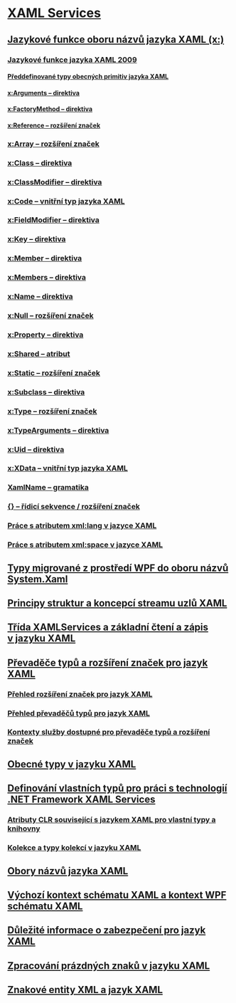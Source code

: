 # [XAML Services](index.md)
## [Jazykové funkce oboru názvů jazyka XAML (x:)](xaml-namespace-x-language-features.md)
### [Jazykové funkce jazyka XAML 2009](xaml-2009-language-features.md)
#### [Předdefinované typy obecných primitiv jazyka XAML](built-in-types-for-common-xaml-language-primitives.md)
#### [x:Arguments – direktiva](x-arguments-directive.md)
#### [x:FactoryMethod – direktiva](x-factorymethod-directive.md)
#### [x:Reference – rozšíření značek](x-reference-markup-extension.md)
### [x:Array – rozšíření značek](x-array-markup-extension.md)
### [x:Class – direktiva](x-class-directive.md)
### [x:ClassModifier – direktiva](x-classmodifier-directive.md)
### [x:Code – vnitřní typ jazyka XAML](x-code-intrinsic-xaml-type.md)
### [x:FieldModifier – direktiva](x-fieldmodifier-directive.md)
### [x:Key – direktiva](x-key-directive.md)
### [x:Member – direktiva](x-member-directive.md)
### [x:Members – direktiva](x-members-directive.md)
### [x:Name – direktiva](x-name-directive.md)
### [x:Null – rozšíření značek](x-null-markup-extension.md)
### [x:Property – direktiva](x-property-directive.md)
### [x:Shared – atribut](x-shared-attribute.md)
### [x:Static – rozšíření značek](x-static-markup-extension.md)
### [x:Subclass – direktiva](x-subclass-directive.md)
### [x:Type – rozšíření značek](x-type-markup-extension.md)
### [x:TypeArguments – direktiva](x-typearguments-directive.md)
### [x:Uid – direktiva](x-uid-directive.md)
### [x:XData – vnitřní typ jazyka XAML](x-xdata-intrinsic-xaml-type.md)
### [XamlName – gramatika](xamlname-grammar.md)
### [{} – řídicí sekvence / rozšíření značek](escape-sequence-markup-extension.md)
### [Práce s atributem xml:lang v jazyce XAML](xml-lang-handling-in-xaml.md)
### [Práce s atributem xml:space v jazyce XAML](xml-space-handling-in-xaml.md)
## [Typy migrované z prostředí WPF do oboru názvů System.Xaml](types-migrated-from-wpf-to-system-xaml.md)
## [Principy struktur a koncepcí streamu uzlů XAML](understanding-xaml-node-stream-structures-and-concepts.md)
## [Třída XAMLServices a základní čtení a zápis v jazyku XAML](xamlservices-class-and-basic-xaml-reading-or-writing.md)
## [Převaděče typů a rozšíření značek pro jazyk XAML](type-converters-and-markup-extensions-for-xaml.md)
### [Přehled rozšíření značek pro jazyk XAML](markup-extensions-for-xaml-overview.md)
### [Přehled převaděčů typů pro jazyk XAML](type-converters-for-xaml-overview.md)
### [Kontexty služby dostupné pro převaděče typů a rozšíření značek](service-contexts-available-to-type-converters-and-markup-extensions.md)
## [Obecné typy v jazyku XAML](generics-in-xaml.md)
## [Definování vlastních typů pro práci s technologií .NET Framework XAML Services](defining-custom-types-for-use-with-net-framework-xaml-services.md)
### [Atributy CLR související s jazykem XAML pro vlastní typy a knihovny](xaml-related-clr-attributes-for-custom-types-and-libraries.md)
### [Kolekce a typy kolekcí v jazyku XAML](collections-and-collection-types-for-xaml.md)
## [Obory názvů jazyka XAML](xaml-namespaces-for-net-framework-xaml-services.md)
## [Výchozí kontext schématu XAML a kontext WPF schématu XAML](default-xaml-schema-context-and-wpf-xaml-schema-context.md)
## [Důležité informace o zabezpečení pro jazyk XAML](xaml-security-considerations.md)
## [Zpracování prázdných znaků v jazyku XAML](whitespace-processing-in-xaml.md)
## [Znakové entity XML a jazyk XAML](xml-character-entities-and-xaml.md)
